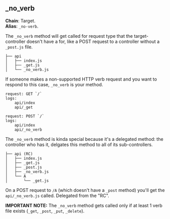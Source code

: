 _no_verb
--------
**Chain**: Target.  
**Alias**: `_no-verb`.

The `_no_verb` method will get called for request type that the target-controller doesn't have a <verb> for, like a POST request to a controller without a `_post.js` file.

```
├── api
│   ├── index.js
│   ├── _get.js
│   └── _no_verb.js
```

If someone makes a non-supported HTTP verb request and you want to respond to this case, `_no_verb` is your method.
```
request: GET `/`
logs:
	api/index
	api/_get

request: POST `/`
logs:
	api/index
	api/_no_verb
```

The `_no_verb` method is kinda special because it's a delegated method: the controller who has it, delgates this method to all of its sub-controllers.
```
├── api (RC)
│   ├── index.js
│   ├── _get.js
│   ├── _post.js
│   ├── _no_verb.js
│   └── A
│       └── _get.js
```
On a POST request to `/A` (which doesn't have a `_post` method) you'll get the `api/_no_verb.js` called. Delegated from the "RC".

**IMPORTANT NOTE:** The `_no_verb` method gets called only if at least 1 verb file exists (`_get`, `_post`, `_put`, `_delete`).
